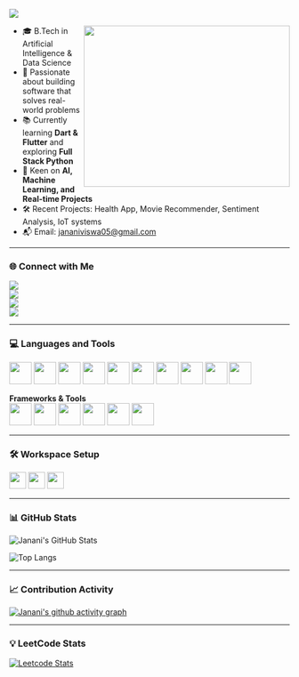 <p align="left">
  <img src="https://readme-typing-svg.demolab.com?font=Fira+Code&weight=600&size=24&duration=3000&pause=1000&color=F875AA&center=false&vCenter=true&width=500&lines=Hi+there!+I'm+Janani+%F0%9F%91%8B;AI+%26+DS+Student;Machine+Learning+Enthusiast;Building+Useful+Tech+Projects" />
</p>

<img align="right" width="370" height="290" src="https://i.pinimg.com/originals/47/f0/34/47f0342cec72b800463bf003eac1257e.gif">

- 🎓 B.Tech in Artificial Intelligence & Data Science  
- 🔭 Passionate about building software that solves real-world problems  
- 📚 Currently learning **Dart & Flutter** and exploring **Full Stack Python**  
- 🤖 Keen on **AI, Machine Learning, and Real-time Projects**  
- 🛠️ Recent Projects: Health App, Movie Recommender, Sentiment Analysis, IoT systems  
- 📬 Email: jananiviswa05@gmail.com  

---

### 🌐 Connect with Me

[<img src="https://img.shields.io/badge/LinkedIn-0077B5?style=for-the-badge&logo=linkedin&logoColor=white" />](https://www.linkedin.com/in/jananiv05/)  
[<img src="https://img.shields.io/badge/X-000000?style=for-the-badge&logo=twitter&logoColor=white" />](https://x.com/Jan_viswa)  
[<img src="https://img.shields.io/badge/GitHub-121013?style=for-the-badge&logo=github&logoColor=white" />](https://github.com/Janviswa)  
[<img src="https://img.shields.io/badge/Portfolio-Under+Construction-orange?style=for-the-badge" />](#)

---

### 💻 Languages and Tools

<img height="40" src="https://img.icons8.com/color/48/000000/python.png"/> <img height="40" src="https://img.icons8.com/color/48/null/c-programming.png"/> <img height="40" src="https://img.icons8.com/color/48/000000/c-plus-plus-logo.png"/> <img height="40" src="https://img.icons8.com/color/48/000000/html-5.png"/> <img height="40" src="https://img.icons8.com/color/48/000000/css3.png"/> <img height="40" src="https://img.icons8.com/color/48/000000/javascript.png"/> <img height="40" src="https://img.icons8.com/color/48/null/mysql-logo.png"/> <img height="40" src="https://img.icons8.com/color/48/000000/mongodb.png"/> <img height="40" src="https://img.icons8.com/color/48/null/tensorflow.png"/> <img height="40" src="https://img.icons8.com/color/48/flutter.png"/>

**Frameworks & Tools**  
<img height="40" src="https://img.icons8.com/color/48/000000/visual-studio-code-2019.png"/> <img height="40" src="https://img.icons8.com/color/48/000000/anaconda.png"/> <img height="40" src="https://img.icons8.com/color/48/000000/jupyter.png"/> <img height="40" src="https://img.icons8.com/color/48/000000/git.png"/> <img height="40" src="https://img.icons8.com/color/48/null/firebase.png"/> <img height="40" src="https://img.icons8.com/color/48/null/figma.png"/>  

---

### 🛠️ Workspace Setup

<img height="30" src="https://img.shields.io/badge/Windows-11-0078D6?style=for-the-badge&logo=windows&logoColor=white"/> <img height="30" src="https://img.shields.io/badge/RAM-16GB-00BFFF?style=for-the-badge"/> <img height="30" src="https://img.shields.io/badge/Processor-i5_10thGen-ff5733?style=for-the-badge"/>

---

### 📊 GitHub Stats

![Janani's GitHub Stats](https://github-readme-stats.vercel.app/api?username=Janviswa&show_icons=true&theme=radical)

![Top Langs](https://github-readme-stats.vercel.app/api/top-langs/?username=Janviswa&layout=compact&theme=radical)

---

### 📈 Contribution Activity

[![Janani's github activity graph](https://github-readme-activity-graph.vercel.app/graph?username=Janviswa&bg_color=000000&color=00ffd5&line=00ffbb&point=ffffff&area=true&hide_border=true)](https://github.com/ashutosh00710/github-readme-activity-graph)

---

### 💡 LeetCode Stats

[![Leetcode Stats](https://leetcard.jacoblin.cool/Janani_viswa?ext=contest&theme=dark)](https://leetcode.com/u/Janani_viswa/)
